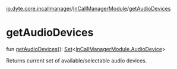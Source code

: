 [io.dyte.core.incallmanager](../index.md)/[InCallManagerModule](index.md)/[getAudioDevices](get-audio-devices.md)

# getAudioDevices


fun [getAudioDevices](get-audio-devices.md)(): [Set](https://kotlinlang.org/api/latest/jvm/stdlib/kotlin.collections/-set/index.html)&lt;[InCallManagerModule.AudioDevice](-audio-device/index.md)&gt;

Returns current set of available/selectable audio devices.
